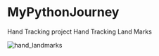# MyPythonJourney
Hand Tracking project 
Hand Tracking Land Marks 

![hand_landmarks](https://user-images.githubusercontent.com/85022016/161560591-df4909b0-3e19-4697-8e0e-c2e8bdd1b42f.png)
